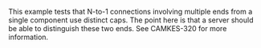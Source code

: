 <!--
     Copyright 2020, Data61, CSIRO (ABN 41 687 119 230)

     SPDX-License-Identifier: BSD-2-Clause
-->

This example tests that N-to-1 connections involving multiple ends from a
single component use distinct caps. The point here is that a server should be
able to distinguish these two ends. See CAMKES-320 for more information.

